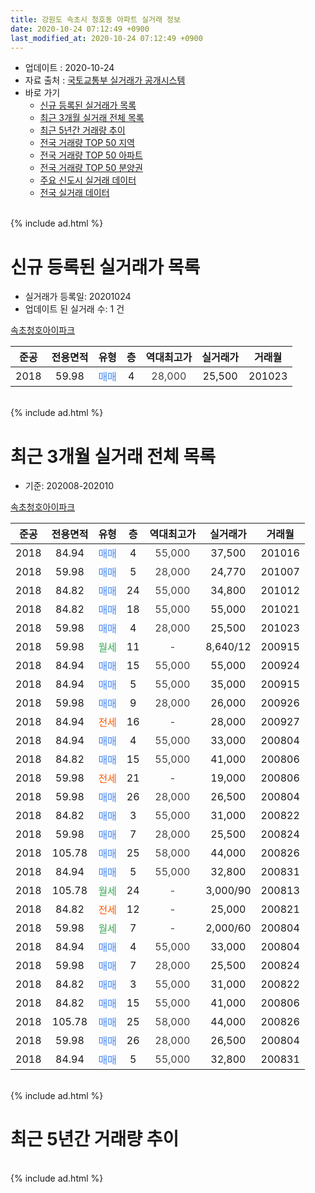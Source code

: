 ```yaml
---
title: 강원도 속초시 청호동 아파트 실거래 정보
date: 2020-10-24 07:12:49 +0900
last_modified_at: 2020-10-24 07:12:49 +0900
---
```


* 업데이트 : 2020-10-24
* 자료 출처 : [국토교통부 실거래가 공개시스템](http://rt.molit.go.kr)
* 바로 가기
    * [신규 등록된 실거래가 목록](#신규-등록된-실거래가-목록)
    * [최근 3개월 실거래 전체 목록](#최근-3개월-실거래-전체-목록)
    * [최근 5년간 거래량 추이](#최근-5년간-거래량-추이)
    * [전국 거래량 TOP 50 지역](https://inasie.github.io/apt-trade-info/최근-3개월-전국에서-가장-거래가-많이-발생한-지역)
    * [전국 거래량 TOP 50 아파트](https://inasie.github.io/apt-trade-info/최근-3개월-전국에서-가장-거래가-많이-발생한-아파트)
    * [전국 거래량 TOP 50 분양권](https://inasie.github.io/apt-trade-info/최근-3개월-전국에서-가장-거래가-많이-발생한-분양권)
    * [주요 신도시 실거래 데이터](https://inasie.github.io/apt-trade-info/주요-신도시)
    * [전국 실거래 데이터](https://inasie.github.io/apt-trade-info/전국)
<br>
{% include ad.html %}
<br>

# 신규 등록된 실거래가 목록
* 실거래가 등록일: 20201024
* 업데이트 된 실거래 수: 1 건


[속초청호아이파크](https://search.naver.com/search.naver?query=%EA%B0%95%EC%9B%90%EB%8F%84+%EC%86%8D%EC%B4%88%EC%8B%9C+%EC%B2%AD%ED%98%B8%EB%8F%99+%EC%86%8D%EC%B4%88%EC%B2%AD%ED%98%B8%EC%95%84%EC%9D%B4%ED%8C%8C%ED%81%AC)

|준공|전용면적|유형|층|역대최고가|실거래가|거래월|
|:---:|:---:|:---:|:---:|:---:|:---:|:---:|
|2018|59.98|<span style="color:#4285f3">매매</span>|4|<span style="color:#444444">28,000</span>|25,500|201023|


<br>
{% include ad.html %}
<br>

# 최근 3개월 실거래 전체 목록
* 기준: 202008-202010


[속초청호아이파크](https://search.naver.com/search.naver?query=%EA%B0%95%EC%9B%90%EB%8F%84+%EC%86%8D%EC%B4%88%EC%8B%9C+%EC%B2%AD%ED%98%B8%EB%8F%99+%EC%86%8D%EC%B4%88%EC%B2%AD%ED%98%B8%EC%95%84%EC%9D%B4%ED%8C%8C%ED%81%AC)

|준공|전용면적|유형|층|역대최고가|실거래가|거래월|
|:---:|:---:|:---:|:---:|:---:|:---:|:---:|
|2018|84.94|<span style="color:#4285f3">매매</span>|4|<span style="color:#444444">55,000</span>|37,500|201016|
|2018|59.98|<span style="color:#4285f3">매매</span>|5|<span style="color:#444444">28,000</span>|24,770|201007|
|2018|84.82|<span style="color:#4285f3">매매</span>|24|<span style="color:#444444">55,000</span>|34,800|201012|
|2018|84.82|<span style="color:#4285f3">매매</span>|18|<span style="color:#444444">55,000</span>|55,000|201021|
|2018|59.98|<span style="color:#4285f3">매매</span>|4|<span style="color:#444444">28,000</span>|25,500|201023|
|2018|59.98|<span style="color:#34a853">월세</span>|11|<span style="color:#444444">-</span>|8,640/12|200915|
|2018|84.94|<span style="color:#4285f3">매매</span>|15|<span style="color:#444444">55,000</span>|55,000|200924|
|2018|84.94|<span style="color:#4285f3">매매</span>|5|<span style="color:#444444">55,000</span>|35,000|200915|
|2018|59.98|<span style="color:#4285f3">매매</span>|9|<span style="color:#444444">28,000</span>|26,000|200926|
|2018|84.94|<span style="color:#ff5a00">전세</span>|16|<span style="color:#444444">-</span>|28,000|200927|
|2018|84.94|<span style="color:#4285f3">매매</span>|4|<span style="color:#444444">55,000</span>|33,000|200804|
|2018|84.82|<span style="color:#4285f3">매매</span>|15|<span style="color:#444444">55,000</span>|41,000|200806|
|2018|59.98|<span style="color:#ff5a00">전세</span>|21|<span style="color:#444444">-</span>|19,000|200806|
|2018|59.98|<span style="color:#4285f3">매매</span>|26|<span style="color:#444444">28,000</span>|26,500|200804|
|2018|84.82|<span style="color:#4285f3">매매</span>|3|<span style="color:#444444">55,000</span>|31,000|200822|
|2018|59.98|<span style="color:#4285f3">매매</span>|7|<span style="color:#444444">28,000</span>|25,500|200824|
|2018|105.78|<span style="color:#4285f3">매매</span>|25|<span style="color:#444444">58,000</span>|44,000|200826|
|2018|84.94|<span style="color:#4285f3">매매</span>|5|<span style="color:#444444">55,000</span>|32,800|200831|
|2018|105.78|<span style="color:#34a853">월세</span>|24|<span style="color:#444444">-</span>|3,000/90|200813|
|2018|84.82|<span style="color:#ff5a00">전세</span>|12|<span style="color:#444444">-</span>|25,000|200821|
|2018|59.98|<span style="color:#34a853">월세</span>|7|<span style="color:#444444">-</span>|2,000/60|200804|
|2018|84.94|<span style="color:#4285f3">매매</span>|4|<span style="color:#444444">55,000</span>|33,000|200804|
|2018|59.98|<span style="color:#4285f3">매매</span>|7|<span style="color:#444444">28,000</span>|25,500|200824|
|2018|84.82|<span style="color:#4285f3">매매</span>|3|<span style="color:#444444">55,000</span>|31,000|200822|
|2018|84.82|<span style="color:#4285f3">매매</span>|15|<span style="color:#444444">55,000</span>|41,000|200806|
|2018|105.78|<span style="color:#4285f3">매매</span>|25|<span style="color:#444444">58,000</span>|44,000|200826|
|2018|59.98|<span style="color:#4285f3">매매</span>|26|<span style="color:#444444">28,000</span>|26,500|200804|
|2018|84.94|<span style="color:#4285f3">매매</span>|5|<span style="color:#444444">55,000</span>|32,800|200831|


<br>
{% include ad.html %}
<br>

# 최근 5년간 거래량 추이


<div style="width:100%;">
    <canvas id="deal_progress" height="200"></canvas>
</div>

<script>
new Chart(document.getElementById("deal_progress"), {
    type: 'line',
    data: {
        labels: ['201510','201511','201512','201601','201602','201603','201604','201605','201606','201607','201608','201609','201610','201611','201612','201701','201702','201703','201704','201705','201706','201707','201708','201709','201710','201711','201712','201801','201802','201803','201804','201805','201806','201807','201808','201809','201810','201811','201812','201901','201902','201903','201904','201905','201906','201907','201908','201909','201910','201911','201912','202001','202002','202003','202004','202005','202006','202007','202008','202009','202010'],
        datasets: [{
            label: '매매',
            pointRadius: 1,
            data: [0, 0, 0, 0, 0, 0, 0, 0, 0, 0, 0, 0, 0, 0, 0, 0, 0, 0, 0, 0, 0, 0, 0, 0, 0, 0, 0, 20, 14, 15, 8, 7, 5, 3, 1, 3, 2, 3, 2, 2, 3, 5, 6, 2, 7, 6, 3, 5, 5, 7, 7, 7, 10, 4, 6, 12, 11, 14, 14, 3, 5],
            borderColor: "rgba(255, 201, 14, 1)",
            backgroundColor: "rgba(255, 201, 14, 0.5)",
            fill: false,
            lineTension: 0
        },{
            label: '전월세',
            pointRadius: 1,
            data: [0, 0, 0, 0, 0, 0, 0, 0, 0, 0, 0, 0, 0, 0, 0, 0, 0, 0, 0, 0, 0, 0, 0, 0, 0, 0, 0, 19, 42, 37, 28, 13, 8, 5, 6, 5, 4, 0, 1, 0, 6, 2, 6, 2, 3, 5, 2, 1, 2, 3, 8, 10, 16, 11, 16, 6, 5, 7, 4, 2, 0],
            borderColor: "rgba(0, 141, 185, 1)",
            backgroundColor: "rgba(0, 141, 185, 0.5)",
            fill: false,
            lineTension: 0
        }
        ]
    },
    options: {
        responsive: true,
        title: {
            display: false
        },
        tooltips: {
            mode: 'index',
            intersect: false
        },
        hover: {
            mode: 'nearest',
            intersect: true
        },
        scales: {
            xAxes: [{
                display: true,
                scaleLabel: {
                    display: true,
                    labelString: '년/월'
                }
            }],
            yAxes: [{
                display: true,
                ticks: {
                    suggestedMin: 0,
                },
                scaleLabel: {
                    display: true,
                    labelString: '실거래 수'
                }
            }]
        }
    }
});

</script>


<br>
{% include ad.html %}
<br>


